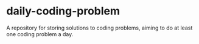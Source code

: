 # daily-coding-problem
A repository for storing solutions to coding problems, aiming to do at least one coding problem a day.
